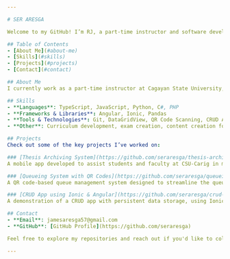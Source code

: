 ```yaml
---

# SER ARESGA

Welcome to my GitHub! I’m RJ, a part-time instructor and software developer with expertise in mobile and web development, as well as data science. Feel free to explore my [portfolio website here](https://seraresga.vercel.app/) to learn more about my work and projects.

## Table of Contents
- [About Me](#about-me)
- [Skills](#skills)
- [Projects](#projects)
- [Contact](#contact)

## About Me
I currently work as a part-time instructor at Cagayan State University, specializing in computer science with a focus on mobile application development. My mission is to continuously grow as a tech professional, explore opportunities for extra income, and contribute to both the academic and tech communities.

## Skills
- **Languages**: TypeScript, JavaScript, Python, C#, PHP
- **Frameworks & Libraries**: Angular, Ionic, Pandas
- **Tools & Technologies**: Git, DataGridView, QR Code Scanning, CRUD Applications, Face Recognition
- **Other**: Curriculum development, exam creation, content creation for online income, and project management

## Projects
Check out some of the key projects I’ve worked on:

### [Thesis Archiving System](https://github.com/seraresga/thesis-archiving-system)
A mobile app developed to assist students and faculty at CSU-Carig in managing and accessing theses.

### [Queueing System with QR Codes](https://github.com/seraresga/queueing-system)
A QR code-based queue management system designed to streamline the queue experience at CSU-Carig.

### [CRUD App using Ionic & Angular](https://github.com/seraresga/crud-app)
A demonstration of a CRUD app with persistent data storage, using Ionic and Angular for seamless data handling and UI interactions.

## Contact
- **Email**: jamesaresga57@gmail.com
- **GitHub**: [GitHub Profile](https://github.com/seraresga)

Feel free to explore my repositories and reach out if you'd like to collaborate or discuss tech ideas!

--- 
```

